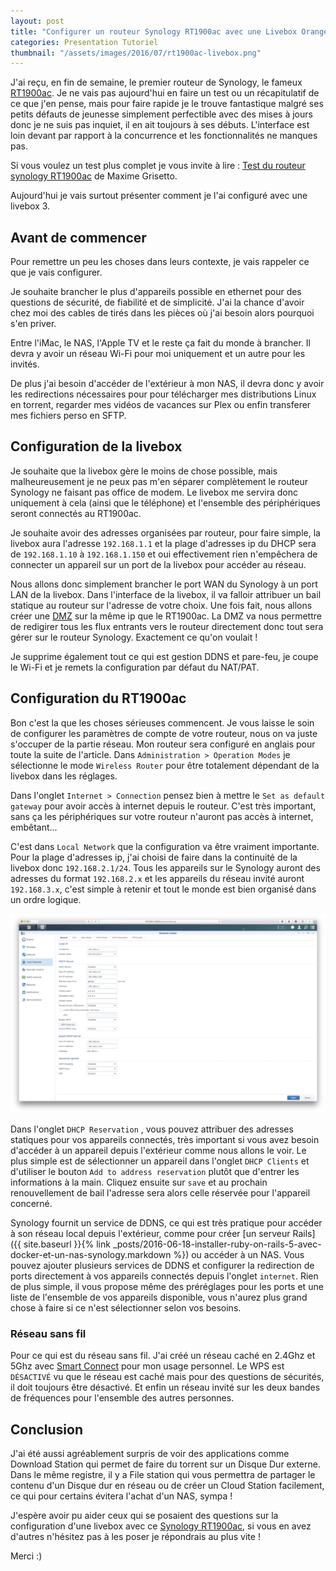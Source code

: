 ```yaml
---
layout: post
title: "Configurer un routeur Synology RT1900ac avec une Livebox Orange"
categories: Presentation Tutoriel
thumbnail: "/assets/images/2016/07/rt1900ac-livebox.png"
---
```

J'ai reçu, en fin de semaine, le premier routeur de Synology, le fameux [RT1900ac](https://amzn.to/2a96R85). Je ne vais pas aujourd'hui en faire un test ou un récapitulatif de ce que j'en pense, mais pour faire rapide je le trouve fantastique malgré ses petits défauts de jeunesse simplement perfectible avec des mises à jours donc je ne suis pas inquiet, il en ait toujours à ses débuts. L'interface est loin devant par rapport à la concurrence et les fonctionnalités ne manques pas.

Si vous voulez un test plus complet je vous invite à lire : [Test du routeur synology RT1900ac](https://b0b.fr/2016/02/16/test-du-routeur-synology-rt1900ac/) de Maxime Grisetto.

Aujourd'hui je vais surtout présenter comment je l'ai configuré avec une livebox 3.

## Avant de commencer

Pour remettre un peu les choses dans leurs contexte, je vais rappeler ce que je vais configurer.

Je souhaite brancher le plus d'appareils possible en ethernet pour des questions de sécurité, de fiabilité et de simplicité. J'ai la chance d'avoir chez moi des cables de tirés dans les pièces où j'ai besoin alors pourquoi s'en priver.

Entre l'iMac, le NAS, l'Apple TV et le reste ça fait du monde à brancher. Il devra y avoir un réseau Wi-Fi pour moi uniquement et un autre pour les invités.

De plus j'ai besoin d'accéder de l'extérieur à mon NAS, il devra donc y avoir les redirections nécessaires pour pour télécharger mes distributions Linux en torrent, regarder mes vidéos de vacances sur Plex ou enfin transferer mes fichiers perso en SFTP.

## Configuration de la livebox

Je souhaite que la livebox gère le moins de chose possible, mais malheureusement je ne peux pas m'en séparer complètement le routeur Synology ne faisant pas office de modem. Le livebox me servira donc uniquement à cela (ainsi que le téléphone) et l'ensemble des périphériques seront connectés au RT1900ac.

Je souhaite avoir des adresses organisées par routeur, pour faire simple, la livebox aura l'adresse `192.168.1.1` et la plage d'adresses ip du DHCP sera de `192.168.1.10` à `192.168.1.150` et oui effectivement rien n'empêchera de connecter un appareil sur un port de la livebox pour accéder au réseau.

Nous allons donc simplement brancher le port WAN du Synology à un port LAN de la livebox. Dans l'interface de la livebox, il va falloir attribuer un bail statique au routeur sur l'adresse de votre choix. Une fois fait, nous allons créer une [DMZ](https://fr.wikipedia.org/wiki/Zone_d%C3%A9militaris%C3%A9e_(informatique)) sur la même ip que le RT1900ac. La DMZ va nous permettre de redigirer tous les flux entrants vers le routeur directement donc tout sera gérer sur le routeur Synology. Exactement ce qu'on voulait !

Je supprime également tout ce qui est gestion DDNS et pare-feu, je coupe le Wi-Fi et je remets la configuration par défaut du NAT/PAT.

## Configuration du RT1900ac

Bon c'est la que les choses sérieuses commencent. Je vous laisse le soin de configurer les paramètres de compte de votre routeur, nous on va juste s'occuper de la partie réseau. Mon routeur sera configuré en anglais pour toute la suite de l'article. Dans `Administration > Operation Modes` je sélectionne le mode `Wireless Router` pour être totalement dépendant de la livebox dans les réglages.

Dans l'onglet `Internet > Connection` pensez bien à mettre le `Set as default gateway` pour avoir accès à internet depuis le routeur. C'est très important, sans ça les périphériques sur votre routeur n'auront pas accès à internet, embêtant...

C'est dans `Local Network` que la configuration va être vraiment importante. Pour la plage d'adresses ip, j'ai choisi de faire dans la continuité de la livebox donc `192.168.2.1/24`. Tous les appareils sur le Synology auront des adresses du format `192.168.2.x` et les appareils du réseau invité auront `192.168.3.x`, c'est simple à retenir et tout le monde est bien organisé dans un ordre logique.

![local-network-rt1900ac](/assets/images/2016/07/local-network-rt1900ac.png)

Dans l'onglet `DHCP Reservation` , vous pouvez attribuer des adresses statiques pour vos appareils connectés, très important si vous avez besoin d'accéder à un appareil depuis l'extérieur comme nous allons le voir. Le plus simple est de sélectionner un appareil dans l'onglet `DHCP Clients` et d'utiliser le bouton `Add to address reservation` plutôt que d'entrer les informations à la main. Cliquez ensuite sur `save` et au prochain renouvellement de bail l'adresse sera alors celle réservée pour l'appareil concerné.

Synology fournit un service de DDNS, ce qui est très pratique pour accéder à son réseau local depuis l'extérieur, comme pour créer [un serveur Rails]({{ site.baseurl }}{% link _posts/2016-06-18-installer-ruby-on-rails-5-avec-docker-et-un-nas-synology.markdown %}) ou accéder à un NAS. Vous pouvez ajouter plusieurs services de DDNS et configurer la redirection de ports directement à vos appareils connectés depuis l'onglet `internet`. Rien de plus simple, il vous propose même des préréglages pour les ports et une liste de l'ensemble de vos appareils disponible, vous n'aurez plus grand chose à faire si ce n'est sélectionner selon vos besoins.

### Réseau sans fil

Pour ce qui est du réseau sans fil. J'ai créé un réseau caché en 2.4Ghz et 5Ghz avec [Smart Connect](https://www.synology.com/en-us/products/RT1900ac) pour mon usage personnel. Le WPS est `DÉSACTIVÉ` vu que le réseau est caché mais pour des questions de sécurités, il doit toujours être désactivé. Et enfin un réseau invité sur les deux bandes de fréquences pour l'ensemble des autres personnes.

## Conclusion

J'ai été aussi agréablement surpris de voir des applications comme Download Station qui permet de faire du torrent sur un Disque Dur externe. Dans le même registre, il y a File station qui vous permettra de partager le contenu d'un Disque dur en réseau ou de créer un Cloud Station facilement, ce qui pour certains évitera l'achat d'un NAS, sympa !

J'espère avoir pu aider ceux qui se posaient des questions sur la configuration d'une livebox avec ce [Synology RT1900ac](https://amzn.to/2a96R85), si vous en avez d'autres n'hésitez pas à les poser je répondrais au plus vite !

Merci :)
